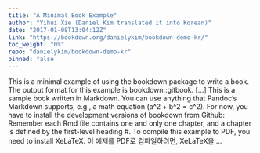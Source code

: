 ```yaml
---
title: "A Minimal Book Example"
author: "Yihui Xie (Daniel Kim translated it into Korean)"
date: "2017-01-08T13:04:12Z"
link: "https://bookdown.org/danielykim/bookdown-demo-kr/"
toc_weight: "0%"
repo: "danielykim/bookdown-demo-kr"
pinned: false
---
```


This is a minimal example of using the bookdown package to write a book. The output format for this example is bookdown::gitbook. [...] This is a sample book written in Markdown. You can use anything that Pandoc’s Markdown supports, e.g., a math equation \(a^2 + b^2 = c^2\). For now, you have to install the development versions of bookdown from Github: Remember each Rmd file contains one and only one chapter, and a chapter is defined by the first-level heading #. To compile this example to PDF, you need to install XeLaTeX. 이 예제를 PDF로 컴파일하려면, XeLaTeX을 ...
